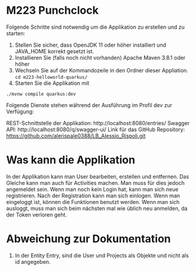 # M223 Punchclock

Folgende Schritte sind notwendig um die Applikation zu erstellen und zu starten: 
1. Stellen Sie sicher, dass OpenJDK 11 oder höher installiert und JAVA_HOME korrekt gesetzt ist.  
2. Installieren Sie (falls noch nicht vorhanden) Apache Maven 3.8.1 oder höher
3. Wechseln Sie auf der Kommandozeile in den Ordner dieser Appliation. 
`cd m223-helloworld-quarkus/`
4. Starten Sie die Applikation mit 
```shell script
./mvnw compile quarkus:dev
```

Folgende Dienste stehen während der Ausführung im Profil dev zur Verfügung:

REST-Schnittstelle der Applikation: http://localhost:8080/entries/
Swagger API: http://localhost:8080/q/swagger-ui/
Link für das GitHub Repository: https://github.com/alerispale0388/LB_Alessio_Rispoli.git


# Was kann die Applikation

In der Applikation kann man User bearbeiten, erstellen und entfernen. Das Gleiche kann man
auch für Activities machen. Man muss für dies jedoch angemeldet sein. Wenn man noch kein Login
hat, kann man sich neue registrieren. Nach der Registration kann man sich einlogen. Wenn man
eingeloggt ist, können die Funktionen benutzt werden. Wenn man sich ausloggt, muss man sich
beim nächsten mal wie üblich neu anmelden, da der Token verloren geht. 


# Abweichung zur Dokumentation

1. In der Entity Entry, sind die User und Projects als Objekte und nicht als id angegeben.